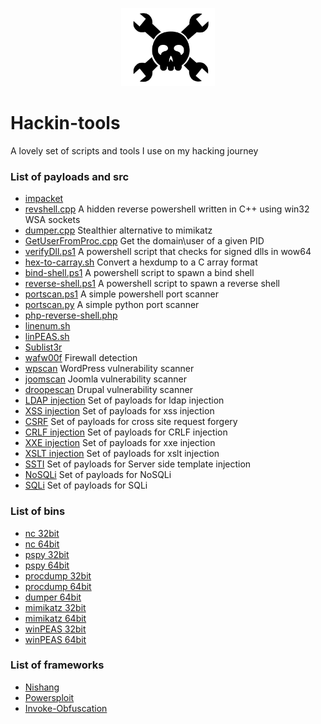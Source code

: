 <p align="center">
  <img src="https://github.com/lorenzoinvidia/Hackin-tools/blob/master/src/hack.png" alt="hack" width="150" />
</p>

# Hackin-tools
A lovely set of scripts and tools I use on my hacking journey 

### List of payloads and src

* [impacket](https://github.com/SecureAuthCorp/impacket/archive/master.zip)
* [revshell.cpp](https://raw.githubusercontent.com/lorenzoinvidia/Hackin-tools/master/revshell.cpp) A hidden reverse powershell written in C++ using win32 WSA sockets
* [dumper.cpp](https://raw.githubusercontent.com/lorenzoinvidia/Hackin-tools/master/dumper.cpp) Stealthier alternative to mimikatz
* [GetUserFromProc.cpp](https://raw.githubusercontent.com/lorenzoinvidia/Hackin-tools/master/GetUserFromProc.cpp) Get the domain\user of a given PID 
* [verifyDll.ps1](https://raw.githubusercontent.com/lorenzoinvidia/Hackin-tools/master/verifyDll.ps1) A powershell script that checks for signed dlls in wow64
* [hex-to-carray.sh](https://raw.githubusercontent.com/lorenzoinvidia/Hackin-tools/master/hex-to-carray.sh) Convert a hexdump to a C array format
* [bind-shell.ps1](https://raw.githubusercontent.com/lorenzoinvidia/Hackin-tools/master/bind-shell.ps1) A powershell script to spawn a bind shell
* [reverse-shell.ps1](https://raw.githubusercontent.com/lorenzoinvidia/Hackin-tools/master/reverse-shell.ps1) A powershell script to spawn a reverse shell
* [portscan.ps1](https://raw.githubusercontent.com/lorenzoinvidia/Hackin-tools/master/portscan.ps1) A simple powershell port scanner
* [portscan.py](https://raw.githubusercontent.com/lorenzoinvidia/Hackin-tools/master/portscan.py) A simple python port scanner
* [php-reverse-shell.php](https://raw.githubusercontent.com/pentestmonkey/php-reverse-shell/master/php-reverse-shell.php)
* [linenum.sh](https://raw.githubusercontent.com/rebootuser/LinEnum/master/LinEnum.sh)
* [linPEAS.sh](https://raw.githubusercontent.com/carlospolop/privilege-escalation-awesome-scripts-suite/master/linPEAS/linpeas.sh)
* [Sublist3r](https://github.com/aboul3la/Sublist3r)
* [wafw00f](https://github.com/EnableSecurity/wafw00f) Firewall detection
* [wpscan](https://github.com/wpscanteam/wpscan) WordPress vulnerability scanner
* [joomscan](https://github.com/rezasp/joomscan) Joomla vulnerability scanner
* [droopescan](https://github.com/droope/droopescan) Drupal vulnerability scanner
* [LDAP injection](https://github.com/swisskyrepo/PayloadsAllTheThings/tree/master/LDAP%20Injection) Set of payloads for ldap injection
* [XSS injection](https://github.com/swisskyrepo/PayloadsAllTheThings/tree/master/XSS%20Injection) Set of payloads for xss injection
* [CSRF](https://github.com/swisskyrepo/PayloadsAllTheThings/tree/master/CSRF%20Injection) Set of payloads for cross site request forgery
* [CRLF injection](https://github.com/swisskyrepo/PayloadsAllTheThings/tree/master/CRLF%20Injection) Set of payloads for CRLF injection
* [XXE injection](https://github.com/swisskyrepo/PayloadsAllTheThings/tree/master/XXE%20Injection) Set of payloads for xxe injection
* [XSLT injection](https://github.com/swisskyrepo/PayloadsAllTheThings/tree/master/XSLT%20Injection) Set of payloads for xslt injection
* [SSTI](https://github.com/swisskyrepo/PayloadsAllTheThings/tree/master/Server%20Side%20Template%20Injection) Set of payloads for Server side template injection
* [NoSQLi](https://github.com/swisskyrepo/PayloadsAllTheThings/tree/master/NoSQL%20Injection) Set of payloads for NoSQLi
* [SQLi](https://github.com/swisskyrepo/PayloadsAllTheThings/tree/master/SQL%20Injection) Set of payloads for SQLi

### List of bins

* [nc 32bit](https://github.com/lorenzoinvidia/Hackin-tools/blob/master/bins/nc32.exe?raw=true)
* [nc 64bit](https://github.com/lorenzoinvidia/Hackin-tools/blob/master/bins/nc64.exe?raw=true)
* [pspy 32bit](https://github.com/lorenzoinvidia/Hackin-tools/blob/master/bins/pspy32s?raw=true)
* [pspy 64bit](https://github.com/lorenzoinvidia/Hackin-tools/blob/master/bins/pspy64s?raw=true)
* [procdump 32bit](https://github.com/lorenzoinvidia/Hackin-tools/blob/master/bins/procdump32.exe?raw=true)
* [procdump 64bit](https://github.com/lorenzoinvidia/Hackin-tools/blob/master/bins/procdump64.exe?raw=true)
* [dumper 64bit](https://github.com/lorenzoinvidia/Hackin-tools/raw/master/bins/dumper.exe)
* [mimikatz 32bit](https://github.com/lorenzoinvidia/Hackin-tools/blob/master/bins/mimikatz32.exe?raw=true)
* [mimikatz 64bit](https://github.com/lorenzoinvidia/Hackin-tools/blob/master/bins/mimikatz64.exe?raw=true)
* [winPEAS 32bit](https://github.com/carlospolop/privilege-escalation-awesome-scripts-suite/blob/master/winPEAS/winPEASexe/winPEAS/bin/x86/Release/winPEAS.exe?raw=true)
* [winPEAS 64bit](https://github.com/carlospolop/privilege-escalation-awesome-scripts-suite/blob/master/winPEAS/winPEASexe/winPEAS/bin/x64/Release/winPEAS.exe?raw=true)

### List of frameworks
* [Nishang](https://github.com/samratashok/nishang/archive/master.zip)
* [Powersploit](https://github.com/PowerShellMafia/PowerSploit/archive/master.zip)
* [Invoke-Obfuscation](https://github.com/danielbohannon/Invoke-Obfuscation/archive/master.zip)
